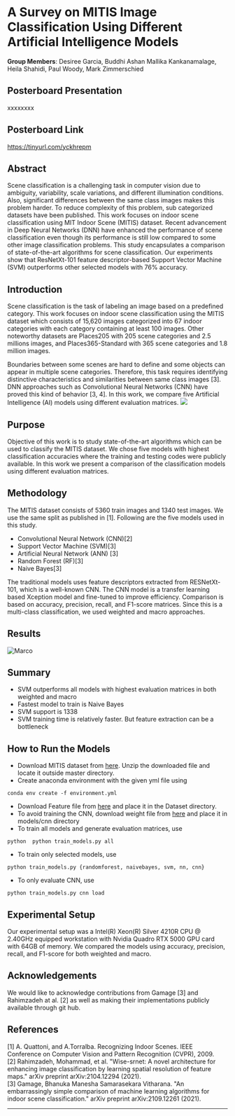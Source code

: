 # A Survey on MITIS Image Classification Using Different Artificial Intelligence Models

**Group Members**: Desiree Garcia, Buddhi Ashan Mallika Kankanamalage, Heila Shahidi, Paul Woody, Mark Zimmerschied

## Posterboard Presentation
xxxxxxxx

## Posterboard Link
https://tinyurl.com/yckhrepm

## Abstract
Scene classification is a challenging task in computer vision due to ambiguity, variability, scale variations, and different illumination conditions. Also, significant differences between the same class images makes this problem harder. To reduce complexity of this problem, sub categorized datasets have been published. This work focuses on indoor scene classification using MIT Indoor Scene (MITIS) dataset. Recent advancement in Deep Neural Networks (DNN) have enhanced the performance of scene classification even though its performance is still low compared to some other image classification problems. This study encapsulates a comparison of state-of-the-art algorithms for scene classification. Our experiments show that ResNetXt-101 feature descriptor-based Support Vector Machine (SVM) outperforms other selected models with 76% accuracy. ​

## Introduction
Scene classification is the task of labeling an image based on a predefined category. This work focuses on indoor scene classification using the MITIS dataset which consists of 15,620 images categorized into 67 indoor categories with each category containing at least 100 images. Other noteworthy datasets are Places205 with 205 scene categories and 2.5 millions images, and Places365-Standard with 365 scene categories and 1.8 million images.​

Boundaries between some scenes are hard to define and some objects can appear in multiple scene categories. Therefore, this task requires identifying distinctive characteristics and similarities between same class images [3].  DNN approaches such as Convolutional Neural Networks (CNN) have proved this kind of behavior [3, 4]. In this work, we compare five Artificial Intelligence (AI) models using different evaluation matrices. 
![](/images/table.png)

## Purpose
Objective of this work is to study state-of-the-art algorithms which can be used to classify the MITIS dataset. We chose five models with highest classification accuracies where the training and testing codes were publicly available. In this work we present a comparison of the classification models using different evaluation matrices. 

## Methodology
The MITIS dataset consists of 5360 train images and 1340 test images. We use the same split as published in [1]. Following are the five models used in this study.

* Convolutional Neural Network (CNN)[2]
* Support Vector Machine (SVM)[3]
* Artificial Neural Network (ANN) [3]
* Random Forest (RF)[3]
* Naive Bayes[3]

The traditional models uses feature descriptors extracted from RESNetXt-101, which is a well-known CNN. The CNN model is a transfer learning based Xception model and fine-tuned to improve efficiency. Comparison is based on accuracy, precision, recall, and F1-score matrices. Since this is a multi-class classification, we used weighted and macro approaches. 

## Results
![Marco](https://user-images.githubusercontent.com/45516923/165961896-347a7b6d-b197-45a7-befd-b141adbad107.PNG)

## Summary
* SVM outperforms all models with highest evaluation matrices in both weighted and macro​
* Fastest model to train is Naive Bayes​
* SVM support is 1338​
* SVM training time is relatively faster. But feature extraction can be a bottleneck  


## How to Run the Models
- Download MITIS dataset from <a href="https://www.kaggle.com/datasets/itsahmad/indoor-scenes-cvpr-2019">here</a>. Unzip the downloaded file and locate it outside master directory. 
- Create anaconda environment with the given yml file using 
```
conda env create -f environment.yml
```
- Download Feature file from <a href="https://drive.google.com/file/d/1Yt8boWVIr_WHCqlRB0BtePqysdtwwYOw/view?usp=sharing">here</a> and place it in the Dataset directory.
- To avoid training the CNN, download weight file from <a href="https://drive.google.com/file/d/1uAGiIaYTBrvoHPY0SNnCDaanjiZEk9u3/view?usp=sharing">here</a> and place it in models/cnn directory
- To train all models and generate evaluation matrices, use 
```
python  python train_models.py all
```
- To train only selected models, use 
```
python train_models.py {randomforest, naivebayes, svm, nn, cnn}
```
- To only evaluate CNN, use 
```
python train_models.py cnn load
```


## Experimental Setup
Our experimental setup was a Intel(R) Xeon(R) Silver 4210R CPU @ 2.40GHz equipped workstation with Nvidia Quadro RTX 5000 GPU card with 64GB of memory. 
We compared the models using accuracy, precision, recall, and F1-score for both weighted and macro. 


## Acknowledgements 
We would like to acknowledge contributions from Gamage [3] and Rahimzadeh at al. [2] as well as making their implementations publicly available through git hub. 


## References
[1] A. Quattoni, and A.Torralba. Recognizing Indoor Scenes. IEEE Conference on Computer Vision and Pattern Recognition (CVPR), 2009.<br />
[2] Rahimzadeh, Mohammad, et al. "Wise-srnet: A novel architecture for enhancing image classification by learning spatial resolution of feature maps." arXiv preprint arXiv:2104.12294 (2021).<br />
[3] Gamage, Bhanuka Manesha Samarasekara Vitharana. "An embarrassingly simple comparison of machine learning algorithms for indoor scene classification." arXiv preprint arXiv:2109.12261 (2021).

***
